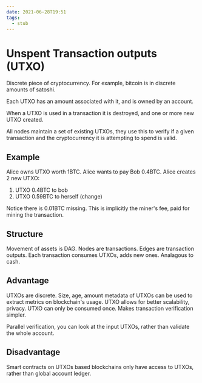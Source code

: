 ```yaml
---
date: 2021-06-28T19:51
tags: 
  - stub
---
```


# Unspent Transaction outputs (UTXO)

Discrete piece of cryptocurrency. For example, bitcoin is in discrete amounts of satoshi.

Each UTXO has an amount associated with it, and is owned by an account.

When a UTXO is used in a transaction it is destroyed, and one or more new UTXO created.

All nodes maintain a set of existing UTXOs, they use this to verify if a given transaction and the cryptocurrency it is attempting to spend is valid.

## Example

Alice owns UTXO worth 1BTC.
Alice wants to pay Bob 0.4BTC.
Alice creates 2 new UTXO:
1. UTXO 0.4BTC to bob
2. UTXO 0.59BTC to herself (change)

Notice there is 0.01BTC missing.
This is implicitly the miner's fee, paid for mining the transaction.

## Structure

Movement of assets is DAG.
Nodes are transactions. Edges are transaction outputs.
Each transaction consumes UTXOs, adds new ones.
Analagous to cash.

## Advantage

UTXOs are discrete. Size, age, amount metadata of UTXOs can be used to extract metrics on blockchain's usage.
UTXO allows for better scalability, privacy.
UTXO can only be consumed once. Makes transaction verification simpler.

Parallel verification, you can look at the input UTXOs, rather than validate the whole account.

## Disadvantage

Smart contracts on UTXOs based blockchains only have access to UTXOs, rather than global account ledger.

<e6e25b8a>
